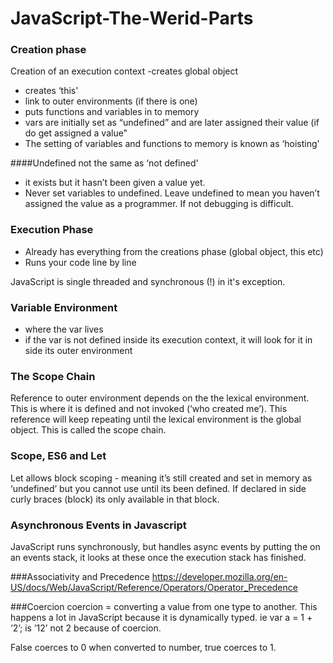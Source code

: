 # JavaScript-The-Werid-Parts


### Creation phase
Creation of an execution context
-creates global object
- creates ‘this'
- link to outer environments (if there is one)
- puts functions and variables in to memory
- vars are initially set as “undefined” and are later assigned their value (if do get assigned a value"
- The setting of variables and functions to memory is known as ‘hoisting'

####Undefined not the same as ‘not defined'
- it exists but it hasn’t been given a value yet.
- Never set variables to undefined. Leave undefined to mean you haven’t assigned the value as a programmer. If not debugging is difficult.

### Execution Phase
- Already has everything from the creations phase (global object, this etc)
- Runs your code line by line

JavaScript is single threaded and synchronous (!) in it's exception.


### Variable Environment
- where the var lives
- if the var is not defined inside its execution context, it will look for it in side its outer environment

### The Scope Chain
Reference to outer environment  depends on the the lexical environment. This is where it is defined and not invoked (‘who created me’). This reference will keep repeating until the lexical environment is the global object. This is called the scope chain.

### Scope, ES6 and Let
Let allows block scoping - meaning it’s still created and set in memory as ‘undefined’ but you cannot use until its been defined. If declared in side curly braces (block) its only available in that block.

### Asynchronous Events in Javascript
JavaScript runs synchronously, but handles async events by putting the on an events stack, it looks at these once the execution stack has finished.

###Associativity and Precedence
https://developer.mozilla.org/en-US/docs/Web/JavaScript/Reference/Operators/Operator_Precedence

###Coercion
coercion = converting a value from one type to another. This happens a lot in JavaScript because it is dynamically typed.
ie var a = 1 + ‘2’; is ’12’ not 2 because of coercion.

False coerces  to 0 when converted to number, true coerces to 1.
